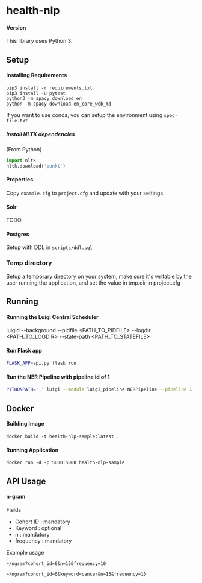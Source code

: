 # health-nlp

#### Version
This library uses Python 3.

## Setup

#### Installing Requirements
```
pip3 install -r requirements.txt
pip3 install -U pytest
python3 -m spacy download en
python -m spacy download en_core_web_md
```
If you want to use conda, you can setup the environment using `spec-file.txt`
##### Install NLTK dependencies 
(From Python)
```python
import nltk
nltk.download('punkt')
```

#### Properties
Copy `example.cfg` to `project.cfg` and update with your settings.

#### Solr
TODO

#### Postgres
Setup with DDL in `scripts/ddl.sql`

### Temp directory
Setup a temporary directory on your system, make sure it's writable by the user running the application, and set the value in tmp.dir in project.cfg

## Running

#### Running the Luigi Central Scheduler
luigid --background --pidfile <PATH_TO_PIDFILE> --logdir <PATH_TO_LOGDIR> --state-path <PATH_TO_STATEFILE>

#### Run Flask app
```bash
FLASK_APP=api.py flask run
```

#### Run the NER Pipeline with pipeline id of 1
```bash
PYTHONPATH='.' luigi --module luigi_pipeline NERPipeline --pipeline 1 --job 1234 --owner user 
```

## Docker

#### Building Image
```docker build -t health-nlp-sample:latest . ```

#### Running Application
```docker run -d -p 5000:5000 health-nlp-sample```

## API Usage

#### n-gram

Fields

- Cohort ID : mandatory
- Keyword : optional
- n : mandatory
- frequency : mandatory

Example usage 

`~/ngram?cohort_id=6&n=15&frequency=10`

`~/ngram?cohort_id=6&keyword=cancer&n=15&frequency=10`
